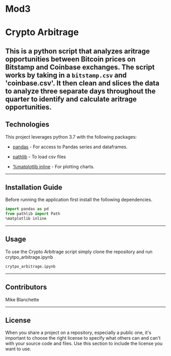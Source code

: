 # Mod3

# Crypto Arbitrage

This is a python script that analyzes aritrage opportunities between Bitcoin prices on Bitstamp and Coinbase exchanges. The script works by taking in a `bitstamp.csv` and 'coinbase.csv'. It then clean and slices the data to analyze three separate days throughout the quarter to identify and calculate aritrage opportunities.
---

## Technologies

This project leverages python 3.7 with the following packages:

* [pandas](https://github.com/pandas-dev/pandas) - For access to Pandas series and dataframes.

* [pathlib](https://github.com/budlight/pathlib) - To load csv files

* [%matplotlib inline](https://github.com/matplotlib/matplotlib) - For plotting charts.

---

## Installation Guide

Before running the application first install the following dependencies.

```python
import pandas as pd
from pathlib import Path
%matplotlib inline
```

---

## Usage

To use the Crypto Arbitrage script simply clone the repository and run crytpo_arbitrage.ipynb

```python
crytpo_arbitrage.ipynb
```



---

## Contributors

Mike Blanchette

---

## License

When you share a project on a repository, especially a public one, it's important to choose the right license to specify what others can and can't with your source code and files. Use this section to include the license you want to use.
